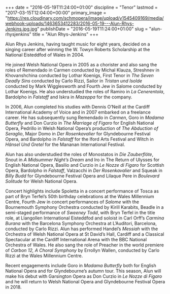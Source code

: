 +++
date = "2016-05-19T11:24:00+01:00"
discipline = "Tenor"
lastmod = "2017-03-15T12:04:00+00:00"
primary_image = "https://res.cloudinary.com/schmopera/image/upload/v1545409169/media/webhook-uploads/1463653412283/2016-05-19---Alun-Rhys-Jenkins.jpg.jpg"
publishDate = "2016-05-19T11:24:00+01:00"
slug = "alun-rhysjenkins"
title = "Alun Rhys-Jenkins"
+++

Alun Rhys Jenkins, having taught music for eight years, decided on a singing career after winning the W. Towyn Roberts Scholarship at the National Eisteddfod of Wales in 2004.

He joined Welsh National Opera in 2005 as a chorister and also sang the roles of Remendado in Carmen conducted by Michal Klauza, Streshnev in Khovanshchina conducted by Lothar Koenigs, First Tenor in *The Seven Deadly Sins* conducted by Carlo Rizzi, Sailor in *Tristan und Isolde* conducted by Mark Wigglesworth and Fourth Jew in Salome conducted by Lothar Koenigs. He also understudied the roles of Ramiro in *La Cenerentola*, Bardolpho in *Falstaff* and Iskra in *Mazeppa* for the company.

In 2006, Alun completed his studies with Dennis O’Neill at the Cardiff International Academy of Voice and in 2007 embarked on a freelance career. He has subsequently sung Remendado in *Carmen*, Goro in *Madama Butterfly* and Don Curzio in *The Marriage of Figaro* for English National Opera, Pedrillo in Welsh National Opera’s production of *The Abduction of Seraglio*, Major Domo in *Der Rosenkavalier* for Glyndebourne Festival Opera, and Bardolpho in *Falstaff* for the Iford Arts Festival and Witch in *Hänsel Und Gretel* for the Mananan International Festival.

Alun has also understudied the roles of Monostatos in *Die Zauberflöte*, Snout in *A Midsummer Night’s Dream* and Iro in The Return of Ulysses for English National Opera, Basilio and Curzio in *Le Nozze di Figaro* for Scottish Opera, Bardolpho in *Falstaff*, Valzacchi in *Der Rosenkavalier* and Squeak in *Billy Budd* for Glyndebourne Festival Opera and Lilaque Pere in *Boulevard Solitude* for Welsh National Opera.

Concert highlights include Spoletta in a concert performance of Tosca as part of Bryn Terfel’s  50th birthday celebrations at the Wales Millennium Centre,  Fourth Jew in  concert performances of *Salome* with the Bournemouth Symphony Orchestra conducted by Kirill Karabits, Beadle in a semi-staged performance of *Sweeney Todd*, with Bryn Terfel in the title role, at Llangollen International Eisteddfod and soloist in Carl Orff’s *Carmina Burana* with the Barcelona Symphony Orchestra at L’Auditori, Barcelona, conducted by Carlo Rizzi. Alun has performed Handel’s *Messiah* with the Orchestra of Welsh National Opera at St David’s Hall, Cardiff and a Classical Spectacular at the Cardiff International Arena with the BBC National Orchestra of Wales. He also sang the role of Preacher in the world premiere of *Carbon 12, A Choral Symphony* by Errollyn Wallen, conducted by Carlo Rizzi at the Wales Millennium Centre.

Recent engagements include Goro in *Madama Butterfly* both for English National Opera and for Glyndebourne’s autumn tour.  This season, Alun will make his debut with Garsington Opera as Don Curzio in *Le Nozze di Figaro* and he will return to Welsh National Opera and Glyndebourne Festival Opera in 2018.
